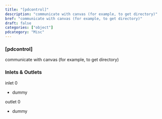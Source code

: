 ```yaml
---
title: "[pdcontrol]"
description: "communicate with canvas (for example, to get directory)"
bref: "communicate with canvas (for example, to get directory)"
draft: false
categories: ["object"]
pdcategory: "Misc"
---
```


### [pdcontrol]

communicate with canvas (for example, to get directory)

### Inlets & Outlets

inlet 0

 - dummy

outlet 0

 - dummy
 
